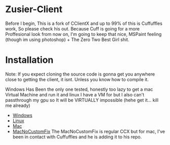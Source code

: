 # Zusier-Client
Before I begin, This is a fork of CClientX and up to 99% of this is Cuffuffles work, So please check his out. Because Cuff is going for a more Proffesional look from now on, I'm going to keep that nice, MSPaint feeling (though im using photoshop) + The Zero Two Best Girl shit.

# Installation
Note: If you expect cloning the source code is gonna get you anywhere close to getting the client, it isnt. Unless you know how to compile it.

Windows Has Been the only one tested, honestly too lazy to get a mac Virtual Machine and run it and linux I have a VM for but I also can't passthrough my gpu so It will be VIRTUALLY impossible (hehe get it... kill me already)
- [Windows](https://mega.nz/file/riw3gYwY#3fxIVAijAoROMjUYPxddl3fJiP9o3bM2oL3dqQ3Yb2c)
- [Linux](https://mega.nz/file/bnoh3QQa#E1jwSnAb6YhpfrNp051u_qSrOdD8CIETVxE2K1FxZ2M)
- [Mac](https://mega.nz/file/bihl1aDA#DLgLwwcVbJawiQ099z9AdCz6afJzrj0oAz3GzKtIJfg)
 - [MacNoCustomFix](https://mega.nz/file/3i5CxCoR#BASvBzLD5sGqcm9KXQWqoR8E-55BAiYw0dDkITQK_Nw)
 The MacNoCustomFix is regular CCX but for mac, I've been in contact with Cuffuffles and he is adding it to his repo.
 

